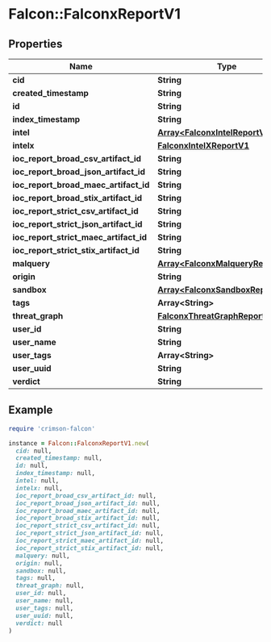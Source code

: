# Falcon::FalconxReportV1

## Properties

| Name | Type | Description | Notes |
| ---- | ---- | ----------- | ----- |
| **cid** | **String** |  | [optional] |
| **created_timestamp** | **String** |  | [optional] |
| **id** | **String** |  | [optional] |
| **index_timestamp** | **String** |  | [optional] |
| **intel** | [**Array&lt;FalconxIntelReportV1&gt;**](FalconxIntelReportV1.md) |  | [optional] |
| **intelx** | [**FalconxIntelXReportV1**](FalconxIntelXReportV1.md) |  | [optional] |
| **ioc_report_broad_csv_artifact_id** | **String** |  | [optional] |
| **ioc_report_broad_json_artifact_id** | **String** |  | [optional] |
| **ioc_report_broad_maec_artifact_id** | **String** |  | [optional] |
| **ioc_report_broad_stix_artifact_id** | **String** |  | [optional] |
| **ioc_report_strict_csv_artifact_id** | **String** |  | [optional] |
| **ioc_report_strict_json_artifact_id** | **String** |  | [optional] |
| **ioc_report_strict_maec_artifact_id** | **String** |  | [optional] |
| **ioc_report_strict_stix_artifact_id** | **String** |  | [optional] |
| **malquery** | [**Array&lt;FalconxMalqueryReportV1&gt;**](FalconxMalqueryReportV1.md) |  | [optional] |
| **origin** | **String** |  | [optional] |
| **sandbox** | [**Array&lt;FalconxSandboxReportV1&gt;**](FalconxSandboxReportV1.md) |  | [optional] |
| **tags** | **Array&lt;String&gt;** |  | [optional] |
| **threat_graph** | [**FalconxThreatGraphReportV1**](FalconxThreatGraphReportV1.md) |  | [optional] |
| **user_id** | **String** |  | [optional] |
| **user_name** | **String** |  | [optional] |
| **user_tags** | **Array&lt;String&gt;** |  | [optional] |
| **user_uuid** | **String** |  | [optional] |
| **verdict** | **String** |  | [optional] |

## Example

```ruby
require 'crimson-falcon'

instance = Falcon::FalconxReportV1.new(
  cid: null,
  created_timestamp: null,
  id: null,
  index_timestamp: null,
  intel: null,
  intelx: null,
  ioc_report_broad_csv_artifact_id: null,
  ioc_report_broad_json_artifact_id: null,
  ioc_report_broad_maec_artifact_id: null,
  ioc_report_broad_stix_artifact_id: null,
  ioc_report_strict_csv_artifact_id: null,
  ioc_report_strict_json_artifact_id: null,
  ioc_report_strict_maec_artifact_id: null,
  ioc_report_strict_stix_artifact_id: null,
  malquery: null,
  origin: null,
  sandbox: null,
  tags: null,
  threat_graph: null,
  user_id: null,
  user_name: null,
  user_tags: null,
  user_uuid: null,
  verdict: null
)
```

